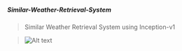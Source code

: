 ##### Similar-Weather-Retrieval-System
> Similar Weather Retrieval System using Inception-v1

> ![Alt text](C:\github-image\inceptionv1.png)
